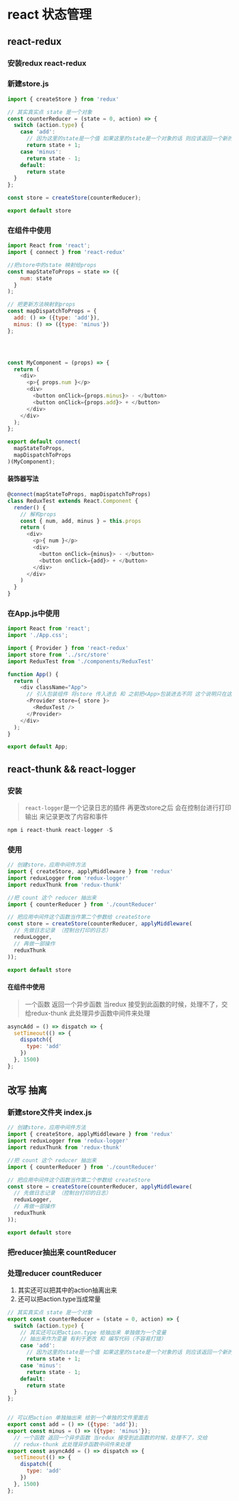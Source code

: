 # react 状态管理

## react-redux

### 安装redux react-redux

### 新建store.js

```javascript
import { createStore } from 'redux'

// 其实真实点 state 是一个对象
const counterReducer = (state = 0, action) => {
  switch (action.type) {
    case 'add':
      // 因为这里的state是一个值 如果这里的state是一个对象的话 则应该返回一个新的对象
      return state + 1;
    case 'minus':
      return state - 1;
    default:
      return state
  }
};

const store = createStore(counterReducer);

export default store
```

### 在组件中使用

```javascript
import React from 'react';
import { connect } from 'react-redux'

//把store中的state 映射给props
const mapStateToProps = state => ({
    num: state
  }
);

// 把更新方法映射到props
const mapDispatchToProps = {
  add: () => ({type: 'add'}),
  minus: () => ({type: 'minus'})
};




const MyComponent = (props) => {
  return (
    <div>
      <p>{ props.num }</p>
      <div>
        <button onClick={props.minus}> - </button>
        <button onClick={props.add}> + </button>
      </div>
    </div>
  );
};

export default connect(
  mapStateToProps,
  mapDispatchToProps
)(MyComponent);
```

#### 装饰器写法

```javascript
@connect(mapStateToProps, mapDispatchToProps)
class ReduxTest extends React.Component {
  render() {
    // 解构props
    const { num, add, minus } = this.props
    return (
      <div>
        <p>{ num }</p>
        <div>
          <button onClick={minus}> - </button>
          <button onClick={add}> + </button>
        </div>
      </div>
    )
  }
}
```



### 在App.js中使用

```javascript
import React from 'react';
import './App.css';

import { Provider } from 'react-redux'
import store from '../src/store'
import ReduxTest from './components/ReduxTest'

function App() {
  return (
    <div className="App">
      // 引入包装组件 将store 传入进去 和 之前把<App>包装进去不同 这个说明只在这个组件中使用
      <Provider store={ store }>
        <ReduxTest />
      </Provider>
    </div>
  );
}

export default App;

```

## react-thunk && react-logger

### 安装

> `react-logger`是一个记录日志的插件 再更改store之后 会在控制台进行打印输出 来记录更改了内容和事件

```javascript
npm i react-thunk react-logger -S
```

### 使用

```javascript
// 创建store，应用中间件方法
import { createStore, applyMiddleware } from 'redux'
import reduxLogger from 'redux-logger'
import reduxThunk from 'redux-thunk'

//把 count 这个 reducer 抽出来
import { counterReducer } from './countReducer'

// 把应用中间件这个函数当作第二个参数给 createStore
const store = createStore(counterReducer, applyMiddleware(
  // 先做日志记录 （控制台打印的日志）
  reduxLogger,
  // 再做一部操作
  reduxThunk
));

export default store
```

#### 在组件中使用

>  一个函数 返回一个异步函数 当redux 接受到此函数的时候，处理不了，交给redux-thunk 此处理异步函数中间件来处理

```javascript
asyncAdd = () => dispatch => {
  setTimeout(() => {
    dispatch({
      type: 'add'
    })
  }, 1500)
};
```

##  改写 抽离

### 新建store文件夹 index.js

```javascript
// 创建store，应用中间件方法
import { createStore, applyMiddleware } from 'redux'
import reduxLogger from 'redux-logger'
import reduxThunk from 'redux-thunk'

//把 count 这个 reducer 抽出来
import { counterReducer } from './countReducer'

// 把应用中间件这个函数当作第二个参数给 createStore
const store = createStore(counterReducer, applyMiddleware(
  // 先做日志记录 （控制台打印的日志）
  reduxLogger,
  // 再做一部操作
  reduxThunk
));

export default store
```

### 把reducer抽出来 countReducer

### 处理reducer countReducer

1. 其实还可以把其中的action抽离出来
2. 还可以把action.type当成常量

```javascript
// 其实真实点 state 是一个对象
export const counterReducer = (state = 0, action) => {
  switch (action.type) {
    // 其实还可以把action.type 给抽出来 单独做为一个变量
    // 抽出来作为变量 有利于更改 和 编写代码（不容易打错）
    case 'add':
      // 因为这里的state是一个值 如果这里的state是一个对象的话 则应该返回一个新的对象
      return state + 1;
    case 'minus':
      return state - 1;
    default:
      return state
  }
};


// 可以把action 单独抽出来 给到一个单独的文件里面去
export const add = () => ({type: 'add'});
export const minus = () => ({type: 'minus'});
  // 一个函数 返回一个异步函数 当redux 接受到此函数的时候，处理不了，交给
  // redux-thunk 此处理异步函数中间件来处理
export const asyncAdd = () => dispatch => {
  setTimeout(() => {
    dispatch({
      type: 'add'
    })
  }, 1500)
};
```


